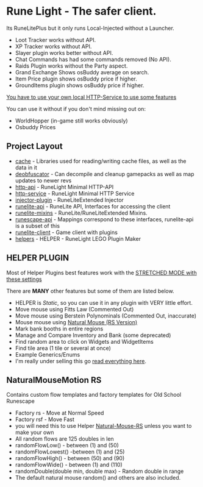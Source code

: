 # Rune Light - The safer client.

Its RuneLitePlus but it only runs Local-Injected without a Launcher.

- Loot Tracker works without API.
- XP Tracker works without API.
- Slayer plugin works better without API.
- Chat Commands has had some commands removed (No API).
- Raids Plugin works without the Party aspect.
- Grand Exchange Shows osBuddy average on search.
- Item Price plugin shows osBuddy price if higher.
- GroundItems plugin shows osBuddy price if higher.

[You have to use your own local HTTP-Service to use some features](https://github.com/Hermetism/runelight/wiki/SETUP-YOUR-OWN-HTTP-SERVICE)

You can use it without if you don't mind missing out on:
- WorldHopper (in-game still works obviously)
- Osbuddy Prices

## Project Layout
- [cache](cache/src/main/java/net/runelite/cache) - Libraries used for reading/writing cache files, as well as the data in it
- [deobfuscator](deobfuscator/src/main/java/net/runelite/deob) - Can decompile and cleanup gamepacks as well as map updates to newer revs
- [http-api](http-api/src/main/java/net/runelite/http/api) - RuneLight Minimal HTTP-API
- [http-service](http-service/src/main/java/net/runelite/http/service) - RuneLight Minimal HTTP Service
- [injector-plugin](injector-plugin/src/main/java/net/runelite/injector) - RuneLiteExtended Injector
- [runelite-api](runelite-api/src/main/java/net/runelite/api) - RuneLite API, Interfaces for accessing the client
- [runelite-mixins](runelite-mixins/src/main/java/net/runelite) - RuneLite/RuneLiteExtended Mixins.
- [runescape-api](runescape-api/src/main/java/net/runelite) - Mappings correspond to these interfaces, runelite-api is a subset of this
- [runelite-client](runelite-client/src/main/java/net/runelite/client) - Game client with plugins
- [helpers](runelite-client/src/main/java/net/runelite/client/plugins/helpers) - HELPER - RuneLight LEGO Plugin Maker


## HELPER PLUGIN
Most of Helper Plugins best features work with the [STRETCHED MODE with these settings](https://i.imgur.com/eY9AlTD.png)

There are **MANY** other features but some of them are listed below.

- HELPER is *Static*, so you can use it in any plugin with VERY little effort.
- Move mouse using Fitts Law (Commented Out)
- Move mouse using Berstein Polynominals (Commented Out, inaccurate)
- Mouse mouse using [Natural Mouse (RS Version)](https://github.com/Hermetism/Natural-Mouse-RS)
- Mark bank booths in entire regions
- Manage and Compare Inventory and Bank (some deprecated)
- Find random area to click on Widgets and WidgetItems
- Find tile area (1 tile or several at once)
- Example Generics/Enums
- I'm really under selling this go [read everything here](runelite-client/src/main/java/net/runelite/client/plugins/helpers).

       
## NaturalMouseMotion RS
Contains custom flow templates and factory templates for Old School Runescape

- Factory rs - Move at Normal Speed
- Factory rsf - Move Fast
- you will need this to use Helper [Natural-Mouse-RS](https://github.com/Hermetism/Natural-Mouse-RS) unless you want to make your own
- All random flows are 125 doubles in len
- randomFlowLow() - between (1) and (50) 
- randomFlowLowest() -between (1) and (25)
- randomFlowHigh() -  between (50) and (90) 
- randomFlowWide() - between (1) and (110) 
- randomDouble(double min, double max) - Random double in range
- The default natural mouse random() and others are also included.



